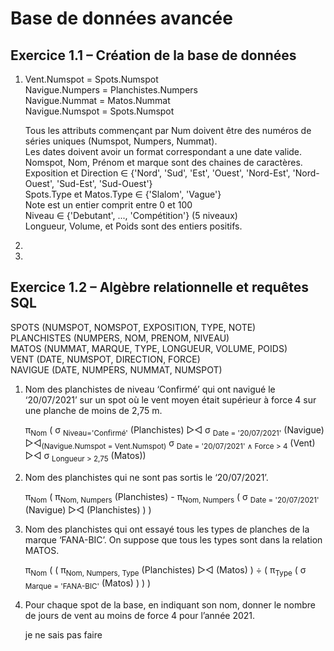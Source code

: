 # Base de données avancée

## Exercice 1.1 – Création de la base de données

1.  Vent.Numspot = Spots.Numspot  
    Navigue.Numpers = Planchistes.Numpers  
    Navigue.Nummat = Matos.Nummat  
    Navigue.Numspot = Spots.Numspot

    Tous les attributs commençant par Num doivent être des numéros de séries uniques (Numspot, Numpers, Nummat).  
    Les dates doivent avoir un format correspondant a une date valide.  
    Nomspot, Nom, Prénom et marque sont des chaines de caractères.  
    Exposition et Direction ∈ {'Nord', 'Sud', 'Est', 'Ouest', 'Nord-Est', 'Nord-Ouest', 'Sud-Est', 'Sud-Ouest'}  
    Spots.Type et Matos.Type ∈ {'Slalom', 'Vague'}  
    Note est un entier comprit entre 0 et 100  
    Niveau ∈ {'Debutant', ..., 'Compétition'} (5 niveaux)  
    Longueur, Volume, et Poids sont des entiers positifs.  

2.  

3.  

## Exercice 1.2 – Algèbre relationnelle et requêtes SQL

SPOTS (NUMSPOT, NOMSPOT, EXPOSITION, TYPE, NOTE)  
PLANCHISTES (NUMPERS, NOM, PRENOM, NIVEAU)  
MATOS (NUMMAT, MARQUE, TYPE, LONGUEUR, VOLUME, POIDS)  
VENT (DATE, NUMSPOT, DIRECTION, FORCE)  
NAVIGUE (DATE, NUMPERS, NUMMAT, NUMSPOT)  

1.  Nom des planchistes de niveau ‘Confirmé’ qui ont navigué le ‘20/07/2021’ sur un spot où le vent moyen était supérieur à force 4 sur une planche de moins de 2,75 m.  

    π<sub>Nom</sub> ( σ <sub>Niveau='Confirmé'</sub> (Planchistes) ▷◁ σ <sub>Date = '20/07/2021'</sub> (Navigue) ▷◁<sub>(Navigue.Numspot = Vent.Numspot)</sub> σ <sub>Date = '20/07/2021' ∧ Force > 4</sub> (Vent) ▷◁ σ <sub>Longueur > 2,75</sub> (Matos))

2.  Nom des planchistes qui ne sont pas sortis le ‘20/07/2021’.  

    π<sub>Nom</sub> ( π<sub>Nom, Numpers</sub> (Planchistes) - π<sub>Nom, Numpers</sub> ( σ <sub>Date = '20/07/2021'</sub> (Navigue) ▷◁ (Planchistes) ) )

3.  Nom des planchistes qui ont essayé tous les types de planches de la marque ‘FANA-BIC’. On suppose que tous les types sont dans la relation MATOS.  

    π<sub>Nom</sub> ( ( π<sub>Nom, Numpers, Type</sub> (Planchistes) ▷◁ (Matos) ) ÷ ( π<sub>Type</sub> 
    ( σ <sub>Marque = 'FANA-BIC'</sub> (Matos) ) ) )

4.  Pour chaque spot de la base, en indiquant son nom, donner le nombre de jours de vent au moins de force 4 pour l’année 2021.  

    je ne sais pas faire